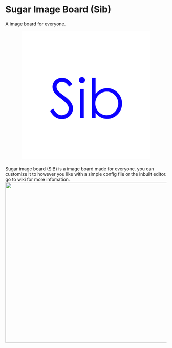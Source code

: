 # Sugar Image Board (Sib)
A image board for everyone.
<br/>
 <center><img src="SIB.png" width="400"/></center>
 <br/>
Sugar image board (SIB) is a image board made for everyone.
you can customize it to however you like with a simple config file or the inbuilt editor.
go to wiki for more infomation.
<br/>
 <center><img src="https://www.csoftware.cf/background.jpg" width="700" height="500"/></center>
 <br/>
